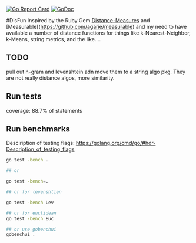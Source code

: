 [![Go Report Card](https://goreportcard.com/badge/github.com/jbowles/wordvec)](https://goreportcard.com/report/github.com/jbowles/wordvec)
[![GoDoc](https://godoc.org/github.com/jbowles/disfun?status.svg)](https://godoc.org/github.com/jbowles/disfun)

#DisFun
Inspired by the Ruby Gem [Distance-Measures](https://github.com/reddavis/Distance-Measures) and [Measurable[(https://github.com/agarie/measurable) and my need to have available a number of distance functions for things like k-Nearest-Neighbor, k-Means, string metrics, and the like....

## TODO
pull out n-gram and levenshtein adn move them to a string algo pkg. They are not really distance algos, more similarity.

## Run tests
coverage: 88.7% of statements

## Run benchmarks
Desciription of testing flags: https://golang.org/cmd/go/#hdr-Description_of_testing_flags

```sh
go test -bench .

## or

go test -bench=.

## or for levenshtien

go test -bench Lev

## or for euclidean
go test -bench Euc

## or use gobenchui
gobenchui .
```
